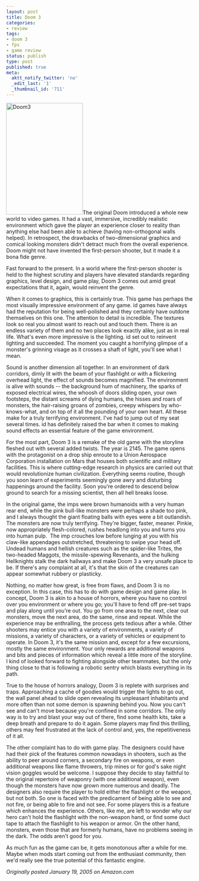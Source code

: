 ```yaml
---
layout: post
title: Doom 3
categories:
- review
tags:
- doom 3
- fps
- game review
status: publish
type: post
published: true
meta:
  aktt_notify_twitter: 'no'
  _edit_last: '1'
  _thumbnail_id: '711'
---
```

<img title="Doom3" src="http://www.yentran.org/blog/wp-content/uploads/2011/09/Doom3-206x300.jpg" width="206" height="300" />The original Doom introduced a whole new world to video games. It had a vast, immersive, incredibly realistic environment which gave the player an experience closer to reality than anything else had been able to achieve (having non-orthogonal walls helped). In retrospect, the drawbacks of two-dimensional graphics and comical looking monsters didn't detract much from the overall experience. Doom might not have invented the first-person shooter, but it made it a bona fide genre.

Fast forward to the present. In a world where the first-person shooter is held to the highest scrutiny and players have elevated standards regarding graphics, level design, and game play, Doom 3 comes out amid great expectations that it, again, would reinvent the genre.

When it comes to graphics, this is certainly true. This game has perhaps the most visually impressive environment of any game. id games have always had the reputation for being well-polished and they certainly have outdone themselves on this one. The attention to detail is incredible. The textures look so real you almost want to reach out and touch them. There is an endless variety of them and no two places look exactly alike, just as in real life. What's even more impressive is the lighting. id set out to reinvent lighting and succeeded. The moment you caught a horrifying glimpse of a monster's grinning visage as it crosses a shaft of light, you'll see what I mean.

Sound is another dimension all together. In an environment of dark corridors, dimly lit with the beam of your flashlight or with a flickering overhead light, the effect of sounds becomes magnified. The environment is alive with sounds -- the background hum of machinery, the sparks of exposed electrical wires, the whoosh of doors sliding open, your own footsteps, the distant screams of dying humans, the hisses and roars of monsters, the hair-raising groans of zombies, creepy whispers by who-knows-what, and on top of it all the pounding of your own heart. All these make for a truly terrifying environment. I've had to jump out of my seat several times. id has definitely raised the bar when it comes to making sound effects an essential feature of the game environment.

For the most part, Doom 3 is a remake of the old game with the storyline fleshed out with several added twists. The year is 2145. The game opens with the protagonist on a drop ship enroute to a Union Aerospace Corporation installation on Mars that houses both scientific and military facilities. This is where cutting-edge research in physics are carried out that would revolutionize human civilization. Everything seems routine, though you soon learn of experiments seemingly gone awry and disturbing happenings around the facility. Soon you're ordered to descend below ground to search for a missing scientist, then all hell breaks loose.

In the original game, the imps were brown humanoids with a very human rear end, while the pink bull-like monsters were perhaps a shade too pink, and I always thought the giant floating balls with eyes were a bit outlandish. The monsters are now truly terrifying. They're bigger, faster, meaner. Pinkie, now appropriately flesh-colored, rushes headlong into you and turns you into human pulp.  The imp crouches low before lunging at you with his claw-like appendages outstretched, threatening to swipe your head off. Undead humans and hellish creatures such as the spider-like Trites, the two-headed Maggots, the missile-spewing Revenants, and the hulking Hellknights stalk the dark hallways and make Doom 3 a very unsafe place to be. If there's any complaint at all, it's that the skin of the creatures can appear somewhat rubbery or plasticky.

Nothing, no matter how great, is free from flaws, and Doom 3 is no exception. In this case, this has to do with game design and game play. In concept, Doom 3 is akin to a house of horrors, where you have no control over you environment or where you go; you'll have to fend off pre-set traps and play along until you're out. You go from one area to the next, clear out monsters, move the next area, do the same, rinse and repeat. While the experience may be enthralling, the process gets tedious after a while. Other shooters may entice you with a variety of environments, a variety of missions, a variety of characters, or a variety of vehicles or equipment to operate. In Doom 3, it's the same mission and, except for a few excursions, mostly the same environment. Your only rewards are additional weapons and bits and pieces of information which reveal a little more of the storyline. I kind of looked forward to fighting alongside other teammates, but the only thing close to that is following a robotic sentry which blasts everything in its path.

True to the house of horrors analogy, Doom 3 is replete with surprises and traps. Approaching a cache of goodies would trigger the lights to go out, the wall panel ahead to slide open revealing its unpleasant inhabitants and more often than not some demon is spawning behind you. Now you can't see and can't move because you're confined in some corridors. The only way is to try and blast your way out of there, find some health kits, take a deep breath and prepare to do it again. Some players may find this thrilling, others may feel frustrated at the lack of control and, yes, the repetitiveness of it all.

The other complaint has to do with game play. The designers could have had their pick of the features common nowadays in shooters, such as the ability to peer around corners, a secondary fire on weapons, or even additional weapons like flame throwers, trip mines or for god's sake night vision goggles would be welcome. I suppose they decide to stay faithful to the original repertoire of weaponry (with one additional weapon), even though the monsters have now grown more numerous and deadly. The designers also require the player to hold either the flashlight or the weapon, but not both. So one is faced with the predicament of being able to see and not fire, or being able to fire and not see. For some players this is a feature which enhances the experience. Others, like me, are left to wonder why our hero can't hold the flashlight with the non-weapon hand, or find some duct tape to attach the flashlight to his weapon or armor. On the other hand, monsters, even those that are formerly humans, have no problems seeing in the dark. The odds aren't good for you.

As much fun as the game can be, it gets monotonous after a while for me. Maybe when mods start coming out from the enthusiast community, then we'd really see the true potential of this fantastic engine.

*Originally posted January 19, 2005 on Amazon.com*
